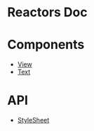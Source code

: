 Reactors Doc
===

# Components

- [View](Components/View.md)
- [Text](Components/Text.md)

# API

- [StyleSheet](API/StyleSheet.md)
